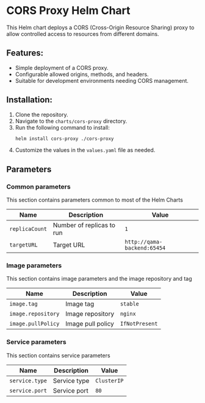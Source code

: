 # CORS Proxy Helm Chart

This Helm chart deploys a CORS (Cross-Origin Resource Sharing) proxy to allow controlled access to resources from different domains.

## Features:
- Simple deployment of a CORS proxy.
- Configurable allowed origins, methods, and headers.
- Suitable for development environments needing CORS management.

## Installation:
1. Clone the repository.
2. Navigate to the `charts/cors-proxy` directory.
3. Run the following command to install:
    ```bash
    helm install cors-proxy ./cors-proxy
    ```
4. Customize the values in the `values.yaml` file as needed.

## Parameters

### Common parameters

This section contains parameters common to most of the Helm Charts

| Name           | Description               | Value                       |
| -------------- | ------------------------- | --------------------------- |
| `replicaCount` | Number of replicas to run | `1`                         |
| `targetURL`    | Target URL                | `http://qama-backend:65454` |

### Image parameters

This section contains image parameters and
the image repository and tag

| Name               | Description       | Value          |
| ------------------ | ----------------- | -------------- |
| `image.tag`        | Image tag         | `stable`       |
| `image.repository` | Image repository  | `nginx`        |
| `image.pullPolicy` | Image pull policy | `IfNotPresent` |

### Service parameters

This section contains service parameters

| Name           | Description  | Value       |
| -------------- | ------------ | ----------- |
| `service.type` | Service type | `ClusterIP` |
| `service.port` | Service port | `80`        |
